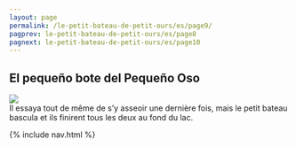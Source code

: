 ```yaml
---
layout: page
permalink: /le-petit-bateau-de-petit-ours/es/page9/
pagprev: le-petit-bateau-de-petit-ours/es/page8
pagnext: le-petit-bateau-de-petit-ours/es/page10
---
```


## El pequeño bote del Pequeño Oso

<img src="{{ site.baseurl }}/img/le-petit-bateau-de-petit-ours/page9.jpg"/>

<div class="childbook-text">
Il essaya tout de même de s’y asseoir une dernière fois, mais le petit bateau bascula et ils finirent tous les deux au fond du lac.
</div>

{% include nav.html %}
